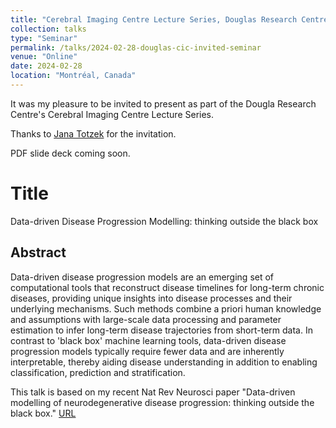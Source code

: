```yaml
---
title: "Cerebral Imaging Centre Lecture Series, Douglas Research Centre"
collection: talks
type: "Seminar"
permalink: /talks/2024-02-28-douglas-cic-invited-seminar
venue: "Online"
date: 2024-02-28
location: "Montréal, Canada"
---
```



It was my pleasure to be invited to present as part of the Dougla Research Centre's Cerebral Imaging Centre Lecture Series.

Thanks to [Jana Totzek](https://www.linkedin.com/in/janatotzek/) for the invitation.

PDF slide deck coming soon.

# Title

Data-driven Disease Progression Modelling: thinking outside the black box

## Abstract

Data-driven disease progression models are an emerging set of computational tools that reconstruct disease timelines for long-term chronic diseases, providing unique insights into disease processes and their underlying mechanisms. Such methods combine a priori human knowledge and assumptions with large-scale data processing and parameter estimation to infer long-term disease trajectories from short-term data. In contrast to 'black box' machine learning tools, data-driven disease progression models typically require fewer data and are inherently interpretable, thereby aiding disease understanding in addition to enabling classification, prediction and stratification.
 
This talk is based on my recent Nat Rev Neurosci paper "Data-driven modelling of neurodegenerative disease progression: thinking outside the black box." [URL](https://rdcu.be/dvstu) 